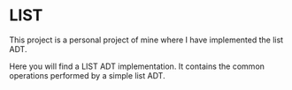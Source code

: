 # LIST
This project is a personal project of mine where I have implemented the list ADT.

Here you will find a LIST ADT implementation. It contains the common operations performed by a simple list ADT.
